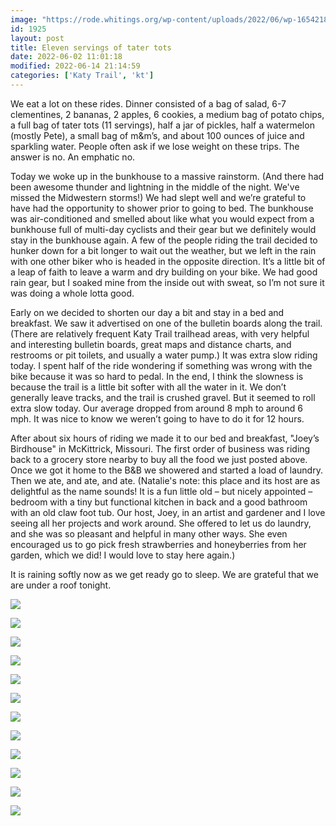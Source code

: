 ```yaml
---
image: "https://rode.whitings.org/wp-content/uploads/2022/06/wp-1654218822953.jpg"
id: 1925
layout: post
title: Eleven servings of tater tots
date: 2022-06-02 11:01:18
modified: 2022-06-14 21:14:59
categories: ['Katy Trail', 'kt']
---
```



We eat a lot on these rides. Dinner consisted of a bag of salad, 6-7 clementines, 2 bananas, 2 apples, 6 cookies, a medium bag of potato chips, a full bag of tater tots (11 servings), half a jar of pickles, half a watermelon (mostly Pete), a small bag of m&m’s, and about 100 ounces of juice and sparkling water. People often ask if we lose weight on these trips. The answer is no. An emphatic no. 




Today we woke up in the bunkhouse to a massive rainstorm. (And there had been awesome thunder and lightning in the middle of the night. We've missed the Midwestern storms!) We had slept well and we’re grateful to have had the opportunity to shower prior to going to bed. The bunkhouse was air-conditioned and smelled about like what you would expect from a bunkhouse full of multi-day cyclists and their gear but we definitely would stay in the bunkhouse again. A few of the people riding the trail decided to hunker down for a bit longer to wait out the weather, but we left in the rain with one other biker who is headed in the opposite direction. It’s a little bit of a leap of faith to leave a warm and dry building on your bike. We had good rain gear, but I soaked mine from the inside out with sweat, so I’m not sure it was doing a whole lotta good.




Early on we decided to shorten our day a bit and stay in a bed and breakfast. We saw it advertised on one of the bulletin boards along the trail. (There are relatively frequent Katy Trail trailhead areas, with very helpful and interesting bulletin boards, great maps and distance charts, and restrooms or pit toilets, and usually a water pump.) It was extra slow riding today. I spent half of the ride wondering if something was wrong with the bike because it was so hard to pedal. In the end, I think the slowness is because the trail is a little bit softer with all the water in it. We don’t generally leave tracks, and the trail is crushed gravel. But it seemed to roll extra slow today. Our average dropped from around 8 mph to around 6 mph. It was nice to know we weren’t going to have to do it for 12 hours. 




After about six hours of riding we made it to our bed and breakfast, "Joey’s Birdhouse" in McKittrick, Missouri. The first order of business was riding back to a grocery store nearby to buy all the food we just posted above. Once we got it home to the B&B we showered and started a load of laundry. Then we ate, and ate, and ate. (Natalie's note: this place and its host are as delightful as the name sounds! It is a fun little old – but nicely appointed – bedroom with a tiny but functional kitchen in back and a good bathroom with an old claw foot tub. Our host, Joey, in an artist and gardener and I love seeing all her projects and work around. She offered to let us do laundry, and she was so pleasant and helpful in many other ways. She even encouraged us to go pick fresh strawberries and honeyberries from her garden, which we did! I would love to stay here again.)




It is raining softly now as we get ready go to sleep. We are grateful that we are under a roof tonight.





![](https://rode.whitings.org/wp-content/uploads/2022/06/wp-1654218284886-scaled.jpg)


![](https://rode.whitings.org/wp-content/uploads/2022/06/wp-1654218284836-scaled.jpg)


![](https://rode.whitings.org/wp-content/uploads/2022/06/wp-1654218284771-scaled.jpg)


![](https://rode.whitings.org/wp-content/uploads/2022/06/wp-1654218284917-scaled.jpg)


![](https://rode.whitings.org/wp-content/uploads/2022/06/wp-1654218284710-scaled.jpg)


![](https://rode.whitings.org/wp-content/uploads/2022/06/wp-1654218284945-scaled.jpg)


![](https://rode.whitings.org/wp-content/uploads/2022/06/wp-1654218284689-scaled.jpg)


![](https://rode.whitings.org/wp-content/uploads/2022/06/wp-1654218284666-scaled.jpg)


![](https://rode.whitings.org/wp-content/uploads/2022/06/wp-1654218284623-scaled.jpg)


![](https://rode.whitings.org/wp-content/uploads/2022/06/wp-1654218284602-scaled.jpg)


![](https://rode.whitings.org/wp-content/uploads/2022/06/wp-1654218284555-scaled.jpg)


![](https://rode.whitings.org/wp-content/uploads/2022/06/wp-1654218284646-scaled.jpg)


